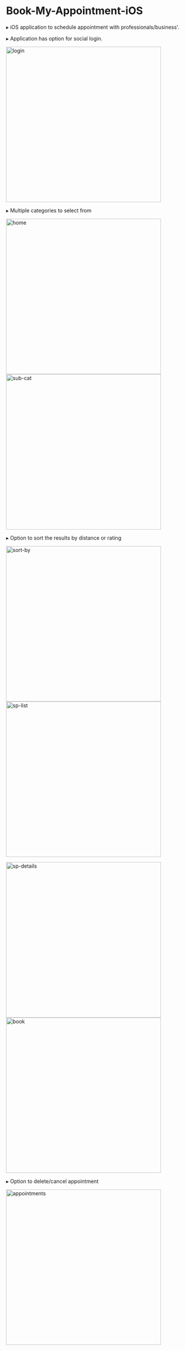 # Book-My-Appointment-iOS

▸ iOS application to schedule appointment with professionals/business'.

▸ Application has option for social login.

<img width="423" alt="login" src="https://user-images.githubusercontent.com/18255000/27087060-d88f2766-5008-11e7-836f-55758f1f18e2.png">

▸ Multiple categories to select from 

<img width="423" alt="home" src="https://user-images.githubusercontent.com/18255000/27087065-dbf493a0-5008-11e7-833a-ec5e2c3937d4.png"> <img width="423" alt="sub-cat" src="https://user-images.githubusercontent.com/18255000/27087079-e190fac4-5008-11e7-8e40-3cfc12e61ac5.png">

▸ Option to sort the results by distance or rating

<img width="423" alt="sort-by" src="https://user-images.githubusercontent.com/18255000/27087092-e8663ecc-5008-11e7-84e7-f5d5b8014f35.png"> <img width="423" alt="sp-list" src="https://user-images.githubusercontent.com/18255000/27088341-4157df42-500c-11e7-9ca3-375053113714.png">

<img width="423" alt="sp-details" src="https://user-images.githubusercontent.com/18255000/27087102-ee7ef52e-5008-11e7-92d6-7526fb686762.png"> <img width="423" alt="book" src="https://user-images.githubusercontent.com/18255000/27087111-f23dcbf4-5008-11e7-94c1-7c48cef27ff9.png">

▸ Option to delete/cancel appointment

<img width="423" alt="appointments" src="https://user-images.githubusercontent.com/18255000/27087145-07c9d972-5009-11e7-9899-4a26e94bf54e.png">
